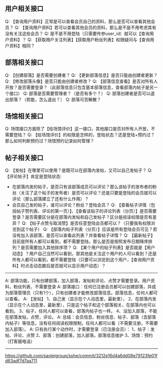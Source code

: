 ## 用户相关接口
Q: 【查询用户资料】正常是可以查看会员自己的资料，那么是否可以查看其他会员？
Q: 【查询用户资料】若可以查看其他会员的资料，那么是不是不用考虑其有没有关注这些会员？
Q: 是不是不用登陆（只需要传参user_id）就可以【查询用户资料】？
Q: 【获取用户关注列表】【获取用户粉丝列表】权限疑问与【查询用户资料】相同？

## 部落相关接口
Q: 【创建部落】是否需要创建者？
Q: 【更新部落信息】是否只能由创建者更新？
Q: 【修改部落头像】是否只能由创建者修改？
Q: 【部落信息查看】是否对所有人开放？是否需要登录？（此部落信息只包含基本部落信息，查看部落内帖子是另一个接口）
Q: 部落是否需要管理者？（是否有多个？）
Q: 部落创建者是否可以退出部落？（若能，怎么退出？）
Q: 部落可否解散？

## 场馆相关接口
Q: 场馆接口方面除了【给场馆评价】这一接口，其他接口是否对所有人开放，不需要登陆？ 
Q: 【给场馆评价】的权限是怎样的，登陆状态？还是登陆+预约过？那么如何判断预约过？场馆预约记录如何管理？

## 帖子相关接口
Q: 【发帖】在哪里可以使用？是既可以在部落内发帖，又可以自己发帖子？
Q: 【评论帖子】肯定是登陆状态:
*  在部落内发的帖子，是否只有该部落成员可以评论？那么该帖子的发布者的粉丝（关注了这个帖子的发布者）是否可以评论？还是只要是登陆的会员就可以评论（那么部落建立了还有什么作用）？ 
*  会员自己发的帖子，谁可以评论？粉丝？登陆会员？
Q: 【查看帖子详情（包括帖子赞列表、评论的第一页）】、【查看该贴子的评论列表（分页）】是否需要登录？是否需要区分是在部落内发帖和自己发帖子？区分是阅读权限是否有差异？
Q: 【帖子点赞与取消赞】是否任意登陆会员都可以？（只要我有权限浏览到这个帖子）
Q: 【部落内帖子列表（分页）】应该是所有登陆会员可见？若没有加入该部落，是否可以查看此列表？并查看帖子详情？
Q: 【最新帖子】目前是所有人都可以看到，都不需要登陆，那么是否是按照发布日期降序排列？是否需要加入其他排序项？
Q: 【某个用户的帖子列表】是否就是【用户动态】？用户自己当然可以看到，那其他是关注这个用户的人可以看到？还是所有人都可以看到，都不需要登陆（只要可以浏览到这个用户，【查询用户资料】时点击动态数后是否就可以显示用户动态）？

---
A: 部落功能，只有创建部落，加入部落，发帖和评论、点赞才需要登录。用户资料，粉丝列表，不需要登录
A: 部落接口：任何已注册会员都可以创建部落，并成为部落管理员（只有1个），只有创建者才能修改部落信息。部落信息，任何人都可以查看。
A: 【发帖】
   1、自己发（显示在个人动态里，最新里），
   2、在部落内发（显示在个人动态里，最新里），只是这个帖子和这个部落相关，在部落内也可以看到。
   3、帖子，任何人都可以查看，部落内帖子也一样。
   4、没加入部落，不能在部落发帖，点赞，评论。
A: 总结：会员信息、粉丝信息、帖子、部落（含部落内帖子）等信息，没有任何阅读权限限制，任何人都可以看（不需要注册，不需要加入部落）。
A: 只有执行某个动作时，才需要登录（已注册会员）：
   1、帖子：发帖、评论、点赞
   2、部落：创建部落，加入部落，部落信息维护
   3、场馆：预约（打客服电话）
   
   
---
https://github.com/saoleigroup/sshe/commit/3212e16d4a6dd08e79123fe01fd63adf7d7aa711